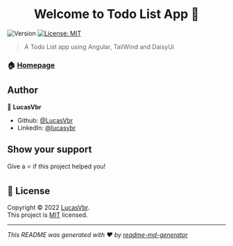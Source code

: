<h1 align="center">Welcome to Todo List App 👋</h1>
<p>
  <img alt="Version" src="https://img.shields.io/badge/version-0.0.0-blue.svg?cacheSeconds=2592000" />
  <a href="https://spdx.org/licenses/MIT.html" target="_blank">
    <img alt="License: MIT" src="https://img.shields.io/badge/License-MIT-yellow.svg" />
  </a>
</p>

> A Todo List app using Angular, TailWind and DaisyUi

### 🏠 [Homepage](https://todo-list-lucasvbr.vercel.app/)

## Author

👤 **LucasVbr**

* Github: [@LucasVbr](https://github.com/LucasVbr)
* LinkedIn: [@lucasvbr](https://linkedin.com/in/lucasvbr)

## Show your support

Give a ⭐️ if this project helped you!

## 📝 License

Copyright © 2022 [LucasVbr](https://github.com/LucasVbr).<br />
This project is [MIT](https://spdx.org/licenses/MIT.html) licensed.

***
_This README was generated with ❤️ by [readme-md-generator](https://github.com/kefranabg/readme-md-generator)_